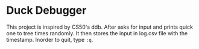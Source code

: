# Duck Debugger

This project is inspired by CS50's ddb. After asks for input and prints quick one to tree times randomly. It then stores the input in log.csv file with the timestamp. Inorder to quit, type `:q`.
